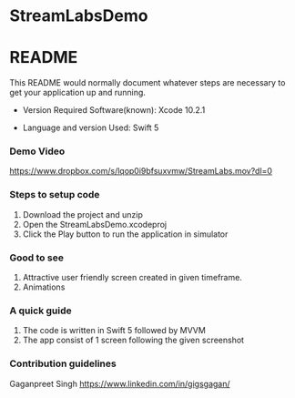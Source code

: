 # StreamLabsDemo #
# README #

This README would normally document whatever steps are necessary to get your application up and running.

* Version Required Software(known):
Xcode 10.2.1 

* Language and version Used:
Swift 5

### Demo Video ###
https://www.dropbox.com/s/lqop0i9bfsuxvmw/StreamLabs.mov?dl=0

###  Steps to setup code ###
1. Download the project and unzip
2. Open the StreamLabsDemo.xcodeproj
3. Click the Play button to run the application in simulator

###  Good to see ###
1. Attractive user friendly screen created in given timeframe.
2. Animations

### A quick guide ####
1. The code is written in Swift 5 followed by MVVM
2. The app consist of 1 screen following the given screenshot


### Contribution guidelines ###
Gaganpreet Singh
https://www.linkedin.com/in/gigsgagan/

